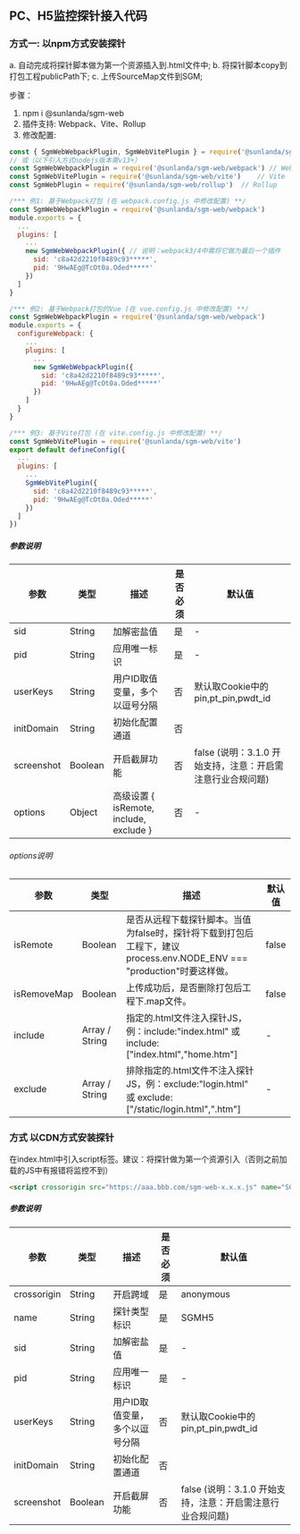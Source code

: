 
## PC、H5监控探针接入代码
### 方式一: 以npm方式安装探针
a. 自动完成将探针脚本做为第一个资源插入到.html文件中;
b. 将探针脚本copy到打包工程publicPath下;
c. 上传SourceMap文件到SGM;

步骤：
1. npm i @sunlanda/sgm-web
2. 插件支持: Webpack、Vite、Rollup
3. 修改配置:
```javascript
const { SgmWebWebpackPlugin, SgmWebVitePlugin } = require('@sunlanda/sgm-web')
// 或（以下引入方式nodejs版本需v13+）
const SgmWebWebpackPlugin = require('@sunlanda/sgm-web/webpack') // Webpack
const SgmWebVitePlugin = require('@sunlanda/sgm-web/vite')    // Vite
const SgmWebPlugin = require('@sunlanda/sgm-web/rollup')  // Rollup

/*** 例1: 基于Webpack打包 (在 webpack.config.js 中修改配置) **/
const SgmWebWebpackPlugin = require('@sunlanda/sgm-web/webpack')
module.exports = {
  ...
  plugins: [
    ...
    new SgmWebWebpackPlugin({ // 说明：webpack3/4中需将它做为最后一个插件
      sid: 'c8a42d2210f8489c93*****',
      pid: '9HwAEg@TcOt0a.Oded*****'
    })
  ]
}

/*** 例2: 基于Webpack打包的Vue (在 vue.config.js 中修改配置) **/
const SgmWebWebpackPlugin = require('@sunlanda/sgm-web/webpack')
module.exports = {
  configureWebpack: {
    ...
    plugins: [
      ...
      new SgmWebWebpackPlugin({
        sid: 'c8a42d2210f8489c93*****',
        pid: '9HwAEg@TcOt0a.Oded*****'
      })
    ]
  }
}

/*** 例3: 基于Vite打包 (在 vite.config.js 中修改配置) **/
const SgmWebVitePlugin = require('@sunlanda/sgm-web/vite')
export default defineConfig({
  ...
  plugins: [
    ...
    SgmWebVitePlugin({
      sid: 'c8a42d2210f8489c93*****',
      pid: '9HwAEg@TcOt0a.Oded*****'
    })
  ]
})
```
##### 参数说明
参数 | 类型 | 描述 | 是否必须 | 默认值
--- | --- | --- | --- | ---
sid | String | 加解密盐值 | 是 | -
pid | String | 应用唯一标识 | 是 | -
userKeys | String | 用户ID取值变量，多个以逗号分隔 | 否 | 默认取Cookie中的pin,pt_pin,pwdt_id
initDomain | String | 初始化配置通道 | 否 |
screenshot | Boolean | 开启截屏功能 | 否 | false (说明：3.1.0 开始支持，注意：开启需注意行业合规问题)
options | Object | 高级设置 { isRemote, include, exclude } | 否 | -
###### options说明
参数 | 类型 | 描述 | 默认值
--- | --- | --- | ---
isRemote | Boolean | 是否从远程下载探针脚本。当值为false时，探针将下载到打包后工程下，建议process.env.NODE_ENV === "production"时要这样做。| false
isRemoveMap | Boolean | 上传成功后，是否删除打包后工程下.map文件。| false
include | Array / String | 指定的.html文件注入探针JS，例：include:"index.html" 或 include:["index.html","home.htm"] | -
exclude | Array / String | 排除指定的.html文件不注入探针JS，例：exclude:"login.html" 或 exclude:["/static/login.html",".htm"]  | -


### 方式 以CDN方式安装探针
在index.html中引入script标签。建议：将探针做为第一个资源引入（否则之前加载的JS中有报错将监控不到）
```html
<script crossorigin src="https://aaa.bbb.com/sgm-web-x.x.x.js" name="SGMH5" sid="每个项目唯一值" pid="应用信息ID"></script>
```
##### 参数说明
参数 | 类型 | 描述 | 是否必须 | 默认值
--- | --- | --- | --- | ---
crossorigin | String | 开启跨域 | 是 | anonymous
name | String | 探针类型标识 | 是 | SGMH5
sid | String | 加解密盐值 | 是 | -
pid | String | 应用唯一标识 | 是 | -
userKeys | String | 用户ID取值变量，多个以逗号分隔 | 否 | 默认取Cookie中的pin,pt_pin,pwdt_id
initDomain | String | 初始化配置通道 | 否 |  
screenshot | Boolean | 开启截屏功能 | 否 | false (说明：3.1.0 开始支持，注意：开启需注意行业合规问题)




 